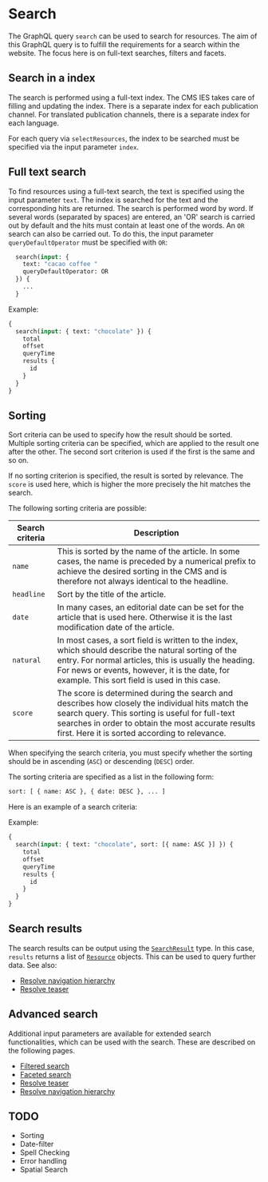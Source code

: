 # Search

The GraphQL query `search` can be used to search for resources. The aim of this GraphQL query is to fulfill the requirements for a search within the website. The focus here is on full-text searches, filters and facets.

## Search in a index

The search is performed using a full-text index. The CMS IES takes care of filling and updating the index. There is a separate index for each publication channel. For translated publication channels, there is a separate index for each language.

For each query via `selectResources`, the index to be searched must be specified via the input parameter `index`.

## Full text search

To find resources using a full-text search, the text is specified using the input parameter `text`.
The index is searched for the text and the corresponding hits are returned. The search is performed word by word. If several words (separated by spaces) are entered, an 'OR' search is carried out by default and the hits must contain at least one of the words. An `OR` search can also be carried out. To do this, the input parameter `queryDefaultOperator` must be specified with `OR`:

```graphql
  search(input: {
    text: "cacao coffee "
    queryDefaultOperator: OR
  }) {
    ...
  }
```

Example:

```graphql
{
  search(input: { text: "chocolate" }) {
    total
    offset
    queryTime
    results {
      id
    }
  }
}
```

## Sorting

Sort criteria can be used to specify how the result should be sorted. Multiple sorting criteria can be specified, which are applied to the result one after the other. The second sort criterion is used if the first is the same and so on.

If no sorting criterion is specified, the result is sorted by relevance. The `score` is used here, which is higher the more precisely the hit matches the search.

The following sorting criteria are possible:

| Search criteria | Description                                                                                                                                                                                                                                                    |
| --------------- | -------------------------------------------------------------------------------------------------------------------------------------------------------------------------------------------------------------------------------------------------------------- |
| `name`          | This is sorted by the name of the article. In some cases, the name is preceded by a numerical prefix to achieve the desired sorting in the CMS and is therefore not always identical to the headline.                                                          |
| `headline`      | Sort by the title of the article.                                                                                                                                                                                                                              |
| `date`          | In many cases, an editorial date can be set for the article that is used here. Otherwise it is the last modification date of the article.                                                                                                                      |
| `natural`       | In most cases, a sort field is written to the index, which should describe the natural sorting of the entry. For normal articles, this is usually the heading. For news or events, however, it is the date, for example. This sort field is used in this case. |
| `score`         | The score is determined during the search and describes how closely the individual hits match the search query. This sorting is useful for full-text searches in order to obtain the most accurate results first. Here it is sorted according to relevance.    |

When specifying the search criteria, you must specify whether the sorting should be in ascending (`ASC`) or descending (`DESC`) order.

The sorting criteria are specified as a list in the following form:

```graphql
sort: [ { name: ASC }, { date: DESC }, ... ]
```

Here is an example of a search criteria:

Example:

```graphql
{
  search(input: { text: "chocolate", sort: [{ name: ASC }] }) {
    total
    offset
    queryTime
    results {
      id
    }
  }
}
```

## Search results

The search results can be output using the [`SearchResult`](../reference.md#searchresult) type. In this case, `results` returns a list of [`Resource`](../reference.md#resource) objects. This can be used to query further data. See also:

- [Resolve navigation hierarchy](resolve-navigation-hierarchy.md)
- [Resolve teaser](resolve-teaser.md)

## Advanced search

Additional input parameters are available for extended search functionalities, which can be used with the search. These are described on the following pages.

- [Filtered search](filtered-search.md)
- [Faceted search](faceted-search.md)
- [Resolve teaser](resolve-teaser.md)
- [Resolve navigation hierarchy](resolve-navigation-hierarchy.md)

## TODO

- Sorting
- Date-filter
- Spell Checking
- Error handling
- Spatial Search
